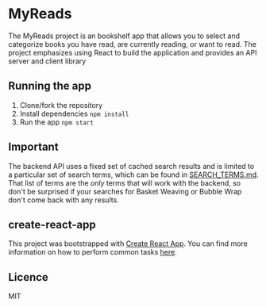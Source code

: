 # MyReads

The MyReads project is an bookshelf app that allows you to select and categorize books you have read, are currently reading, or want to read. The project emphasizes using React to build the application and provides an API server and client library

## Running the app

1. Clone/fork the repository
2. Install dependencies `npm install`
3. Run the app `npm start`

## Important

The backend API uses a fixed set of cached search results and is limited to a particular set of search terms, which can be found in [SEARCH_TERMS.md](SEARCH_TERMS.md). That list of terms are the _only_ terms that will work with the backend, so don't be surprised if your searches for Basket Weaving or Bubble Wrap don't come back with any results. 

## create-react-app

This project was bootstrapped with [Create React App](https://github.com/facebookincubator/create-react-app). You can find more information on how to perform common tasks [here](https://github.com/facebookincubator/create-react-app/blob/master/packages/react-scripts/template/README.md).

## Licence

MIT